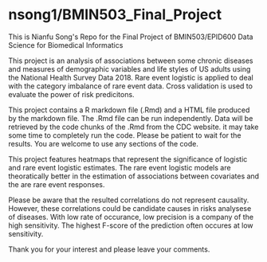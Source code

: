 # nsong1/BMIN503_Final_Project

This is Nianfu Song's Repo for the Final Project of BMIN503/EPID600 Data Science for Biomedical Informatics 

This project is an analysis of associations between some chronic diseases and measures of demographic variables and life styles of US adults using the National Health Survey Data 2018. Rare event logistic is applied to deal with the category imbalance of rare event data. Cross validation is used to evaluate the power of risk predicitons.

This project contains a R markdown file (.Rmd) and a HTML file produced by the markdown file. The .Rmd file can be run independently. Data will be retrieved by the code chunks of the .Rmd from the CDC website. it may take some time to completely run the code. Please be patient to wait for the results. You are welcome to use any sections of the code. 

This project features heatmaps that represent the significance of logistic and rare event logistic estimates. The rare event logistic models are theoratically better in the estimation of associations between covariates and the are rare event responses. 

Please be aware that the resulted correlations do not represent causality. However, these correlations could be candidate causes in risks analysese of diseases. With low rate of occurance, low precision is a company of the high sensitivity. The highest F-score of the prediction often occures at low sensitivity. 

Thank you for your interest and please leave your comments.

